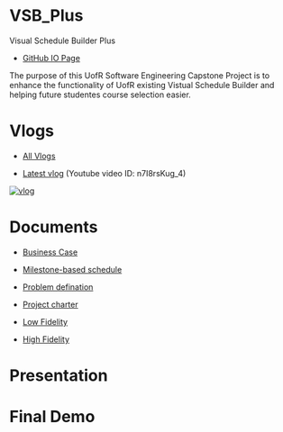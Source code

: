 # VSB_Plus

Visual Schedule Builder Plus

- [GitHub IO Page](https://yang242j.github.io/VSB_Plus)

The purpose of this UofR Software Engineering Capstone Project is to enhance the functionality of UofR existing Vistual Schedule Builder and helping future studentes course selection easier.

# Vlogs

- [All Vlogs](Document/Vlogs/vlog.md)

- [Latest vlog](https://www.youtube.com/watch?v=n7I8rsKug_4) (Youtube video ID: n7I8rsKug_4)

[![vlog](https://img.youtube.com/vi/-261BW4R_n4/0.jpg)](https://www.youtube.com/watch?v=n7I8rsKug_4)

# Documents

- [Business Case](Document/Scrums/Scrum%231/Business_case.pdf)

- [Milestone-based schedule](Document/Milestone_based_schedule.pdf)

- [Problem defination](Document/Problem_definition.md)

- [Project charter](Document/Scrums/Scrum%231/Project_charter.pdf)

- [Low Fidelity](Document/Scrums/Scrum%231/LoFi_1.pdf)

- [High Fidelity](Document/Scrums/Scrum%232/HiFi-1.pdf)

# Presentation

# Final Demo
